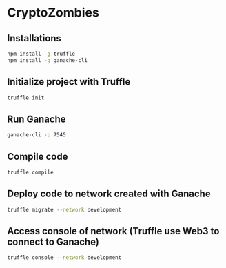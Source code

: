 # CryptoZombies

## Installations

```bash
npm install -g truffle
npm install -g ganache-cli
```

## Initialize project with Truffle

```bash
truffle init
```

## Run Ganache

```bash
ganache-cli -p 7545
```

## Compile code

```bash
truffle compile
```

## Deploy code to network created with Ganache

```bash
truffle migrate --network development
```

## Access console of network (Truffle use Web3 to connect to Ganache)

```bash
truffle console --network development
```
